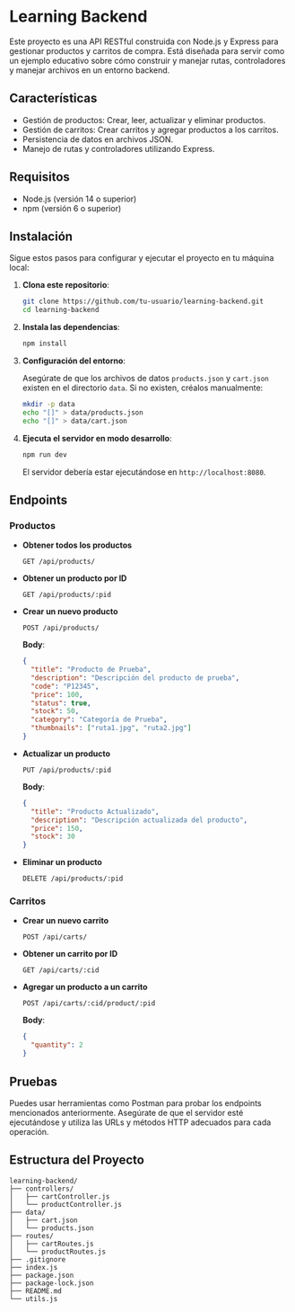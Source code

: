 # Learning Backend

Este proyecto es una API RESTful construida con Node.js y Express para gestionar productos y carritos de compra. Está diseñada para servir como un ejemplo educativo sobre cómo construir y manejar rutas, controladores y manejar archivos en un entorno backend.

## Características

- Gestión de productos: Crear, leer, actualizar y eliminar productos.
- Gestión de carritos: Crear carritos y agregar productos a los carritos.
- Persistencia de datos en archivos JSON.
- Manejo de rutas y controladores utilizando Express.

## Requisitos

- Node.js (versión 14 o superior)
- npm (versión 6 o superior)

## Instalación

Sigue estos pasos para configurar y ejecutar el proyecto en tu máquina local:

1. **Clona este repositorio**:

    ```bash
    git clone https://github.com/tu-usuario/learning-backend.git
    cd learning-backend
    ```

2. **Instala las dependencias**:

    ```bash
    npm install
    ```

3. **Configuración del entorno**:

    Asegúrate de que los archivos de datos `products.json` y `cart.json` existen en el directorio `data`. Si no existen, créalos manualmente:

    ```bash
    mkdir -p data
    echo "[]" > data/products.json
    echo "[]" > data/cart.json
    ```

4. **Ejecuta el servidor en modo desarrollo**:

    ```bash
    npm run dev
    ```

    El servidor debería estar ejecutándose en `http://localhost:8080`.

## Endpoints

### Productos

- **Obtener todos los productos**

    ```http
    GET /api/products/
    ```

- **Obtener un producto por ID**

    ```http
    GET /api/products/:pid
    ```

- **Crear un nuevo producto**

    ```http
    POST /api/products/
    ```

    **Body**:

    ```json
    {
      "title": "Producto de Prueba",
      "description": "Descripción del producto de prueba",
      "code": "P12345",
      "price": 100,
      "status": true,
      "stock": 50,
      "category": "Categoría de Prueba",
      "thumbnails": ["ruta1.jpg", "ruta2.jpg"]
    }
    ```

- **Actualizar un producto**

    ```http
    PUT /api/products/:pid
    ```

    **Body**:

    ```json
    {
      "title": "Producto Actualizado",
      "description": "Descripción actualizada del producto",
      "price": 150,
      "stock": 30
    }
    ```

- **Eliminar un producto**

    ```http
    DELETE /api/products/:pid
    ```

### Carritos

- **Crear un nuevo carrito**

    ```http
    POST /api/carts/
    ```

- **Obtener un carrito por ID**

    ```http
    GET /api/carts/:cid
    ```

- **Agregar un producto a un carrito**

    ```http
    POST /api/carts/:cid/product/:pid
    ```

    **Body**:

    ```json
    {
      "quantity": 2
    }
    ```

## Pruebas

Puedes usar herramientas como Postman para probar los endpoints mencionados anteriormente. Asegúrate de que el servidor esté ejecutándose y utiliza las URLs y métodos HTTP adecuados para cada operación.

## Estructura del Proyecto

```plaintext
learning-backend/
├── controllers/
│   ├── cartController.js
│   └── productController.js
├── data/
│   ├── cart.json
│   └── products.json
├── routes/
│   ├── cartRoutes.js
│   └── productRoutes.js
├── .gitignore
├── index.js
├── package.json
├── package-lock.json
├── README.md
└── utils.js

